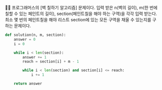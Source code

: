 🧑‍💻 프로그래머스의 [벽 칠하기 알고리즘] 문제이다. 입력 받은 n(벽의 길이), m(한 번에 칠할 수 있는 페인트의 길이), section(페인트칠을 해야 하는 구역)을 각각 입력 받는다. 최소 몇 번의 페인트칠을 해야 리스트 section에 있는 모든 구역을 채울 수 있는지를 구하는 문제이다.

```python
def solution(n, m, section):
    answer = 0
    i = 0

    while i < len(section):
        answer += 1
        reach = section[i] + m - 1

        while i < len(section) and section[i] <= reach:
            i += 1

    return answer
```


